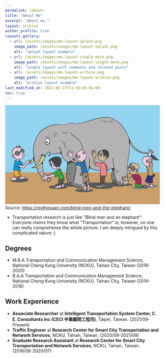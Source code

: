 ```yaml
---
permalink: /about/
title: "About Me"
excerpt: "About me."
layout: archive
author_profile: true
layouts_gallery:
  - url: /assets/images/mm-layout-splash.png
    image_path: /assets/images/mm-layout-splash.png
    alt: "splash layout example"
  - url: /assets/images/mm-layout-single-meta.png
    image_path: /assets/images/mm-layout-single-meta.png
    alt: "single layout with comments and related posts"
  - url: /assets/images/mm-layout-archive.png
    image_path: /assets/images/mm-layout-archive.png
    alt: "archive layout example"
last_modified_at: 2022-05-27T11:59:26-04:00
toc: true
---
```


![blindAndElephant](../assets/images/blind-men-and-elephant.png)
Source: https://mythgyaan.com/blind-men-and-the-elephant/

* Transportation research is just like "Blind men and an elephant": Everyone claims they know what "Transportation" is; however, no one can really comprehense the whole picture.
I am deeply intrigued by this complicated nature :)

## Degrees
* M.B.A Transportation and Communication Management Science, National Cheng Kung University (NCKU), Tainan City, Taiwan (2018-2020)
* B.A.A Transportation and Communication Management Science, National Cheng Kung University (NCKU), Tainan City, Taiwan (2014-2018)

## Work Experience
* **Associate Researcher** at **Intelligent Transportation System Center, C. E. Consultants Inc (CECI 中華顧問工程司)**, Taipei, Taiwan. (2021/09-Present)
* **Traffic Engineer** at **Research Center for Smart City Transportation and Network Services**, NCKU, Tainan, Taiwan. (2020/08-2021/09)
* **Graduate Research Assistant** at **Research Center for Smart City Transportation and Network Services**, NCKU, Tainan, Taiwan. (2018/08-2020/07)









